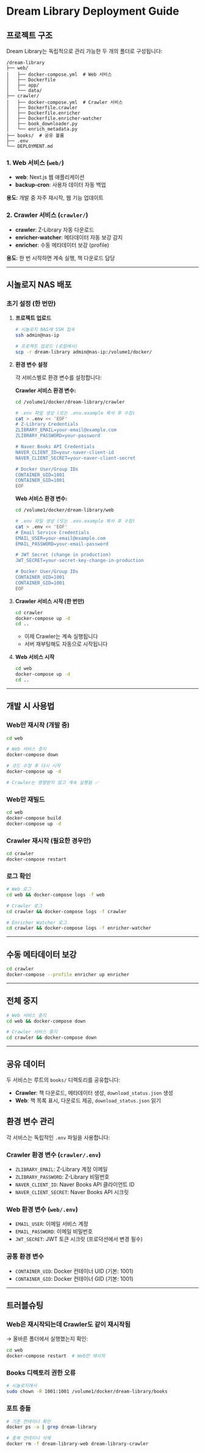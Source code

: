 # Dream Library Deployment Guide

## 프로젝트 구조

Dream Library는 독립적으로 관리 가능한 두 개의 폴더로 구성됩니다:

```
/dream-library
├── web/
│   ├── docker-compose.yml  # Web 서비스
│   ├── Dockerfile
│   ├── app/
│   └── data/
├── crawler/
│   ├── docker-compose.yml  # Crawler 서비스
│   ├── Dockerfile.crawler
│   ├── Dockerfile.enricher
│   ├── Dockerfile.enricher-watcher
│   ├── book_downloader.py
│   └── enrich_metadata.py
├── books/  # 공유 볼륨
├── .env
└── DEPLOYMENT.md
```

### 1. Web 서비스 (`web/`)
- **web**: Next.js 웹 애플리케이션
- **backup-cron**: 사용자 데이터 자동 백업

**용도**: 개발 중 자주 재시작, 웹 기능 업데이트

### 2. Crawler 서비스 (`crawler/`)
- **crawler**: Z-Library 자동 다운로드
- **enricher-watcher**: 메타데이터 자동 보강 감지
- **enricher**: 수동 메타데이터 보강 (profile)

**용도**: 한 번 시작하면 계속 실행, 책 다운로드 담당

---

## 시놀로지 NAS 배포

### 초기 설정 (한 번만)

1. **프로젝트 업로드**
   ```bash
   # 시놀로지 NAS에 SSH 접속
   ssh admin@nas-ip

   # 프로젝트 업로드 (로컬에서)
   scp -r dream-library admin@nas-ip:/volume1/docker/
   ```

2. **환경 변수 설정**

   각 서비스별로 환경 변수를 설정합니다:

   **Crawler 서비스 환경 변수:**
   ```bash
   cd /volume1/docker/dream-library/crawler

   # .env 파일 생성 (또는 .env.example 복사 후 수정)
   cat > .env << 'EOF'
   # Z-Library Credentials
   ZLIBRARY_EMAIL=your-email@example.com
   ZLIBRARY_PASSWORD=your-password

   # Naver Books API Credentials
   NAVER_CLIENT_ID=your-naver-client-id
   NAVER_CLIENT_SECRET=your-naver-client-secret

   # Docker User/Group IDs
   CONTAINER_UID=1001
   CONTAINER_GID=1001
   EOF
   ```

   **Web 서비스 환경 변수:**
   ```bash
   cd /volume1/docker/dream-library/web

   # .env 파일 생성 (또는 .env.example 복사 후 수정)
   cat > .env << 'EOF'
   # Email Service Credentials
   EMAIL_USER=your-email@example.com
   EMAIL_PASSWORD=your-email-password

   # JWT Secret (change in production)
   JWT_SECRET=your-secret-key-change-in-production

   # Docker User/Group IDs
   CONTAINER_UID=1001
   CONTAINER_GID=1001
   EOF
   ```

3. **Crawler 서비스 시작 (한 번만)**
   ```bash
   cd crawler
   docker-compose up -d
   cd ..
   ```
   - 이제 Crawler는 계속 실행됩니다
   - 서버 재부팅해도 자동으로 시작됩니다

4. **Web 서비스 시작**
   ```bash
   cd web
   docker-compose up -d
   cd ..
   ```

---

## 개발 시 사용법

### Web만 재시작 (개발 중)
```bash
cd web

# Web 서비스 중지
docker-compose down

# 코드 수정 후 다시 시작
docker-compose up -d

# Crawler는 영향받지 않고 계속 실행됨 ✅
```

### Web만 재빌드
```bash
cd web
docker-compose build
docker-compose up -d
```

### Crawler 재시작 (필요한 경우만)
```bash
cd crawler
docker-compose restart
```

### 로그 확인
```bash
# Web 로그
cd web && docker-compose logs -f web

# Crawler 로그
cd crawler && docker-compose logs -f crawler

# Enricher Watcher 로그
cd crawler && docker-compose logs -f enricher-watcher
```

---

## 수동 메타데이터 보강

```bash
cd crawler
docker-compose --profile enricher up enricher
```

---

## 전체 중지

```bash
# Web 서비스 중지
cd web && docker-compose down

# Crawler 서비스 중지
cd crawler && docker-compose down
```

---

## 공유 데이터

두 서비스는 루트의 `books/` 디렉토리를 공유합니다:
- **Crawler**: 책 다운로드, 메타데이터 생성, `download_status.json` 생성
- **Web**: 책 목록 표시, 다운로드 제공, `download_status.json` 읽기

## 환경 변수 관리

각 서비스는 독립적인 `.env` 파일을 사용합니다:

### Crawler 환경 변수 (`crawler/.env`)
- `ZLIBRARY_EMAIL`: Z-Library 계정 이메일
- `ZLIBRARY_PASSWORD`: Z-Library 비밀번호
- `NAVER_CLIENT_ID`: Naver Books API 클라이언트 ID
- `NAVER_CLIENT_SECRET`: Naver Books API 시크릿

### Web 환경 변수 (`web/.env`)
- `EMAIL_USER`: 이메일 서비스 계정
- `EMAIL_PASSWORD`: 이메일 비밀번호
- `JWT_SECRET`: JWT 토큰 시크릿 (프로덕션에서 변경 필수)

### 공통 환경 변수
- `CONTAINER_UID`: Docker 컨테이너 UID (기본: 1001)
- `CONTAINER_GID`: Docker 컨테이너 GID (기본: 1001)

---

## 트러블슈팅

### Web은 재시작되는데 Crawler도 같이 재시작됨
→ 올바른 폴더에서 실행했는지 확인:
```bash
cd web
docker-compose restart  # Web만 재시작
```

### Books 디렉토리 권한 오류
```bash
# 시놀로지에서
sudo chown -R 1001:1001 /volume1/docker/dream-library/books
```

### 포트 충돌
```bash
# 기존 컨테이너 확인
docker ps -a | grep dream-library

# 중복 컨테이너 삭제
docker rm -f dream-library-web dream-library-crawler
```
